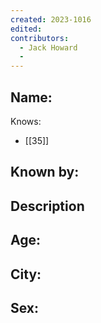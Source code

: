 ```yaml
---
created: 2023-1016
edited:
contributors:
  - Jack Howard
  - 
---
```


Name:
- 

Knows:
- [[35]]

Known by:
- 

Description
- 
Age:
- 
City:
- 
Sex:
- 